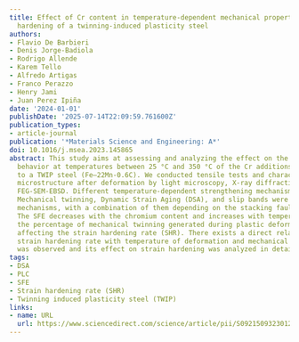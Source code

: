 ```yaml
---
title: Effect of Cr content in temperature-dependent mechanical properties and strain
  hardening of a twinning-induced plasticity steel
authors:
- Flavio De Barbieri
- Denis Jorge-Badiola
- Rodrigo Allende
- Karem Tello
- Alfredo Artigas
- Franco Perazzo
- Henry Jami
- Juan Perez Ipiña
date: '2024-01-01'
publishDate: '2025-07-14T22:09:59.761600Z'
publication_types:
- article-journal
publication: '*Materials Science and Engineering: A*'
doi: 10.1016/j.msea.2023.145865
abstract: This study aims at assessing and analyzing the effect on the mechanical
  behavior at temperatures between 25 °C and 350 °C of the Cr additions (5 % and 10 %)
  to a TWIP steel (Fe–22Mn-0.6C). We conducted tensile tests and characterized the
  microstructure after deformation by light microscopy, X-ray diffraction (XRD) and
  FEG-SEM-EBSD. Different temperature-dependent strengthening mechanisms were determined.
  Mechanical twinning, Dynamic Strain Aging (DSA), and slip bands were the predominant
  mechanisms, with a combination of them depending on the stacking fault energy (SFE).
  The SFE decreases with the chromium content and increases with temperature, influencing
  the percentage of mechanical twinning generated during plastic deformation and consequently,
  affecting the strain hardening rate (SHR). There exists a direct relationship between
  strain hardening rate with temperature of deformation and mechanical twinning. DSA
  was observed and its effect on strain hardening was analyzed in detail.
tags:
- DSA
- PLC
- SFE
- Strain hardening rate (SHR)
- Twinning induced plasticity steel (TWIP)
links:
- name: URL
  url: https://www.sciencedirect.com/science/article/pii/S0921509323012893
---
```

